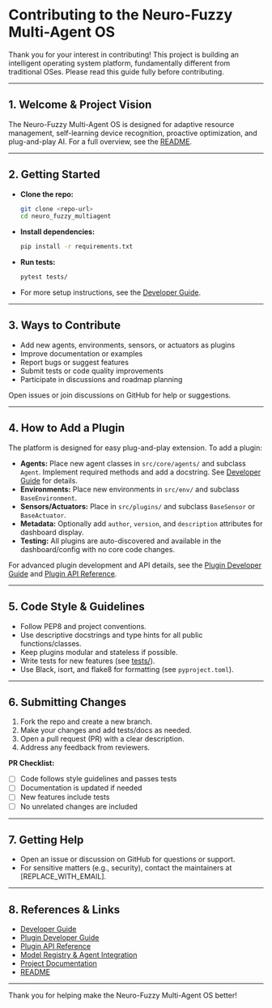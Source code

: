# Contributing to the Neuro-Fuzzy Multi-Agent OS

Thank you for your interest in contributing! This project is building an intelligent operating system platform, fundamentally different from traditional OSes. Please read this guide fully before contributing.

---

## 1. Welcome & Project Vision

The Neuro-Fuzzy Multi-Agent OS is designed for adaptive resource management, self-learning device recognition, proactive optimization, and plug-and-play AI. For a full overview, see the [README](../README.md).

---

## 2. Getting Started

- **Clone the repo:**
  ```sh
  git clone <repo-url>
  cd neuro_fuzzy_multiagent
  ```
- **Install dependencies:**
  ```sh
  pip install -r requirements.txt
  ```
- **Run tests:**
  ```sh
  pytest tests/
  ```
- For more setup instructions, see the [Developer Guide](DEVELOPER.md).

---

## 3. Ways to Contribute

- Add new agents, environments, sensors, or actuators as plugins
- Improve documentation or examples
- Report bugs or suggest features
- Submit tests or code quality improvements
- Participate in discussions and roadmap planning

Open issues or join discussions on GitHub for help or suggestions.

---

## 4. How to Add a Plugin

The platform is designed for easy plug-and-play extension. To add a plugin:

- **Agents:** Place new agent classes in `src/core/agents/` and subclass `Agent`. Implement required methods and add a docstring. See [Developer Guide](DEVELOPER.md) for details.
- **Environments:** Place new environments in `src/env/` and subclass `BaseEnvironment`.
- **Sensors/Actuators:** Place in `src/plugins/` and subclass `BaseSensor` or `BaseActuator`.
- **Metadata:** Optionally add `author`, `version`, and `description` attributes for dashboard display.
- **Testing:** All plugins are auto-discovered and available in the dashboard/config with no core code changes.

For advanced plugin development and API details, see the [Plugin Developer Guide](PLUGIN_DEV_GUIDE.md) and [Plugin API Reference](PLUGIN_DOCS.md).

---

## 5. Code Style & Guidelines

- Follow PEP8 and project conventions.
- Use descriptive docstrings and type hints for all public functions/classes.
- Keep plugins modular and stateless if possible.
- Write tests for new features (see [tests/](../tests)).
- Use Black, isort, and flake8 for formatting (see `pyproject.toml`).

---

## 6. Submitting Changes

1. Fork the repo and create a new branch.
2. Make your changes and add tests/docs as needed.
3. Open a pull request (PR) with a clear description.
4. Address any feedback from reviewers.

**PR Checklist:**
- [ ] Code follows style guidelines and passes tests
- [ ] Documentation is updated if needed
- [ ] New features include tests
- [ ] No unrelated changes are included

---

## 7. Getting Help

- Open an issue or discussion on GitHub for questions or support.
- For sensitive matters (e.g., security), contact the maintainers at [REPLACE_WITH_EMAIL].

---

## 8. References & Links

- [Developer Guide](DEVELOPER.md)
- [Plugin Developer Guide](PLUGIN_DEV_GUIDE.md)
- [Plugin API Reference](PLUGIN_DOCS.md)
- [Model Registry & Agent Integration](MODEL_REGISTRY_AND_AGENT.md)
- [Project Documentation](PROJECT_DOCUMENTATION.md)
- [README](../README.md)

---

Thank you for helping make the Neuro-Fuzzy Multi-Agent OS better!
